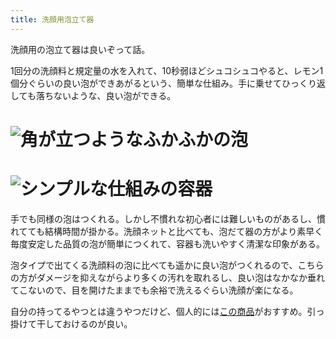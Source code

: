 ```yaml
---
title: 洗顔用泡立て器
---
```

洗顔用の泡立て器は良いぞって話。

1回分の洗顔料と規定量の水を入れて、10秒弱ほどシュコシュコやると、レモン1個分ぐらいの良い泡ができあがるという、簡単な仕組み。手に乗せてひっくり返しても落ちないような、良い泡ができる。

![](https://lh6.googleusercontent.com/MyJfeu3qo96mr5Vfx1tWht-L2Jy1N-H5y4DS_4iaO0aj--EdqQzV43Eu7vrRiHlCEUF-Pq9sF5iFQLMrTnv1TmvBhv18ZeVKqJfgTfT1ngI_7q64MYNwHSHgDwXCdTuhnx9rfQho8-V66XndbMvTjetWq9c0li86CAu3Zh7-T1QLSdmRiid5TlsuysBa "角が立つようなふかふかの泡")
===================================================================================================================================================================================================================================================

![](https://lh4.googleusercontent.com/KUbAHBD-jlA8kx-v_BWLC-xvLtFEqiBXPEbjTFF5_uHE40DTRia7-OS112Isu1dZj30ORABws87Vh9MBpv3tuuOt_6B3kmDkcPpzrfiNeqlMBF3yb7WSxUPNC05lDUqqeZMUQvX7EsSE93ICeGyWlkxhLpWZoP5-0keCG5Ho_OrXxjDxuZnDoObqZwPU "シンプルな仕組みの容器")
=================================================================================================================================================================================================================================================

手でも同様の泡はつくれる。しかし不慣れな初心者には難しいものがあるし、慣れてても結構時間が掛かる。洗顔ネットと比べても、泡だて器の方がより素早く毎度安定した品質の泡が簡単につくれて、容器も洗いやすく清潔な印象がある。

泡タイプで出てくる洗顔料の泡に比べても遥かに良い泡がつくれるので、こちらの方がダメージを抑えながらより多くの汚れを取れるし、良い泡はなかなか垂れてこないので、目を開けたままでも余裕で洗えるぐらい洗顔が楽になる。

自分の持ってるやつとは違うやつだけど、個人的には[この商品](https://www.amazon.co.jp/dp/B09KMP9GDN)がおすすめ。引っ掛けて干しておけるのが良い。
